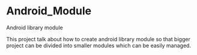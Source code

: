 # Android_Module
Android library module 

This project talk about how to create android library module so that bigger project can be divided into smaller modules which can be easily managed.

